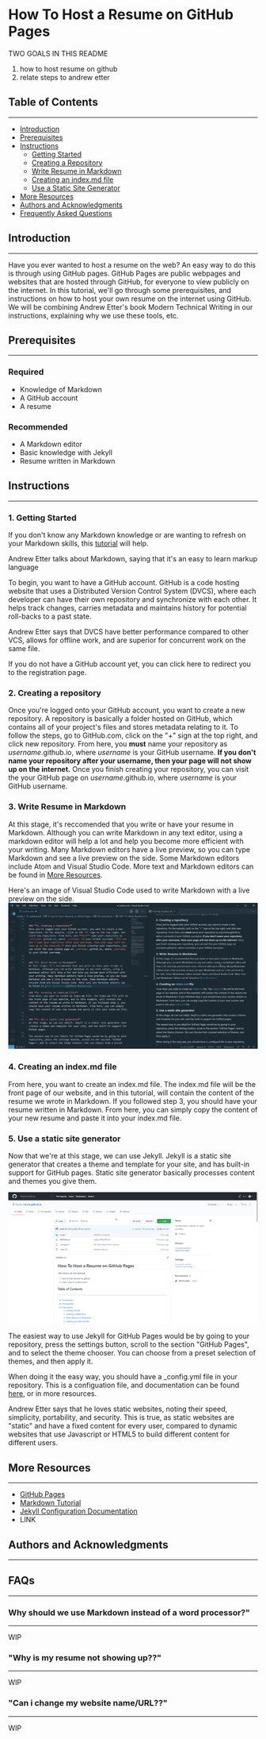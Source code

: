 # How To Host a Resume on GitHub Pages

TWO GOALS IN THIS README
1. how to host resume on github
2. relate steps to andrew etter

## Table of Contents
---
- [Introduction](##Introduction)
- [Prerequisites](##Prerequisites)
- [Instructions](##Instructions)
    - [Getting Started](###1.-Getting-Started)
    - [Creating a Repository](###2.-Creating-A-Repository)
    - [Write Resume in Markdown](###3.-Write-Resume-In-Markdown)
    - [Creating an index.md file](###4.-creating-an-index.md-file)
    - [Use a Static Site Generator](###5.-use-a-static-site-generator)
- [More Resources](##More-Resources)
- [Authors and Acknowledgments](##Authors-and-Acknowledgments)
- [Frequently Asked Questions](##FAQs)


## Introduction
---
Have you ever wanted to host a resume on the web? An easy way to do this is through using GitHub pages. GitHub Pages are public webpages and websites that are hosted through GitHub, for everyone to view publicly on the internet. In this tutorial, we'll go through some prerequisites, and instructions on how to host your own resume on the internet using GitHub. We will be combining Andrew Etter's book Modern Technical Writing in our instructions, explaining why we use these tools, etc.


## Prerequisites
---

### **Required**
- Knowledge of Markdown
- A GitHub account
- A resume

### **Recommended**
 - A Markdown editor
 - Basic knowledge with Jekyll
 - Resume written in Markdown




## Instructions
---

### **1. Getting Started**
If you don't know any Markdown knowledge or are wanting to refresh on your Markdown skills, this [tutorial][tutorial] will help. 

Andrew Etter talks about Markdown, saying that it's an easy to learn markup language 

To begin, you want to have a GitHub account. GitHub is a code hosting website that uses a Distributed Version Control System (DVCS), where each developer can have their own repository and synchronize with each other. It helps track changes, carries metadata and maintains history for potential roll-backs to a past state. 

Andrew Etter says that DVCS have better performance compared to other VCS, allows for offline work, and are superior for concurrent work on the same file.

If you do not have a GitHub account yet, you can click here to redirect you to the registration page.


### **2. Creating a repository**
Once you're logged onto your GitHub account, you want to create a new repository. A repository is basically a folder hosted on GitHub, which contains all of your project's files and stores metadata relating to it. To follow the steps, go to GitHub.com, click on the "+" sign at the top right, and click new repository. From here, you **must** name your repository as _username_.github.io, where _username_ is your GitHub username. **If you don't name your repository after your username, then your page will not show up on the internet.** Once you finish creating your repository, you can visit the your GitHub page on _username_.github.io, where _username_ is your GitHub username.


### **3. Write Resume in Markdown**
At this stage, it's reccomended that you write or have your resume in Markdown. Although you can write Markdown in any text editor, using a markdown editor will help a lot and help you become more efficient with your writing. Many Markdown editors have a live preview, so you can type Markdown and see a live preview on the side. Some Markdown editors include Atom and Visual Studio Code. More text and Markdown editors can be found in [More Resources](##More-Resources).

Here's an image of Visual Studio Code used to write Markdown with a live preview on the side.  
<img src=https://github.com/Izuria/Izuria.github.io/blob/main/images/Code_EOZkElLxBS.png width="640"/>




### **4. Creating an index.md file**
From here, you want to create an index.md file. The index.md file will be the front page of our website, and in this tutorial, will contain the content of the resume we wrote in Markdown. If you followed step 3, you should have your resume written in Markdown. From here, you can simply copy the content of your new resume and paste it into your index.md file.  

### **5. Use a static site generator**
Now that we're at this stage, we can use Jekyll. Jekyll is a static site generator that creates a theme and template for your site, and has built-in support for GitHub pages. Static site generator basically processes content and themes you give them.

![sickImage](https://github.com/Izuria/Izuria.github.io/blob/main/images/leu14xOVrS.gif)


The easiest way to use Jekyll for GitHub Pages would be by going to your repository, press the settings button, scroll to the section "GitHub Pages", and to select the theme chooser. You can choose from a preset selection of themes, and then apply it.

When doing it the easy way, you should have a _config.yml file in your repository. This is a configuation file, and documentation can be found [here][configdoc], or in more resources.

Andrew Etter says that he loves static websites, noting their speed, simplicity, portability, and security. This is true, as static websites are "static" and have a fixed content for every user, compared to dynamic websites that use Javascript or HTML5 to build different content for different users.

## More Resources
---
- [GitHub Pages][githubpages]
- [Markdown Tutorial][tutorial]
- [Jekyll Configuration Documentation][configdoc]
- LINK

## Authors and Acknowledgments
---



## FAQs
---  

### **Why should we use Markdown instead of a word processor?**"  
---
WIP

### **"Why is my resume not showing up??"**
---
WIP

### **"Can i change my website name/URL??"**
---
WIP

[githubpages]:https://pages.github.com/
[tutorial]:https://www.markdowntutorial.com/
[configdoc]:https://jekyllrb.com/docs/configuration/
